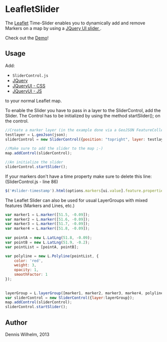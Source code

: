 LeafletSlider
=============

The [Leaflet](http://leafletjs.com/) Time-Slider enables you to dynamically add and remove Markers on a map by using a [JQuery UI slider
](http://jqueryui.com/slider/).


Check out the [Demo](http://dwilhelm89.github.io/LeafletSlider/)!


Usage
-----
Add: 
* ``SliderControl.js`` 
* [JQuery](http://cdn.leafletjs.com/leaflet-0.5.1/leaflet.js) 
* [JQueryUI - CSS](http://code.jquery.com/ui/1.9.2/themes/base/jquery-ui.css)
* [JQueryUI - JS](http://code.jquery.com/ui/1.9.2/jquery-ui.js)

to your normal Leaflet map.




To enable the Slider you have to pass in a layer to the SliderControl, add the Slider.
The Control has to be initialized by using the method startSlider(); on the control.

```javascript
//Create a marker layer (in the example done via a GeoJSON FeatureCollection)
testlayer = L.geoJson(json);
sliderControl = new SliderControl({position: "topright", layer: testlayer});
		
//Make sure to add the slider to the map ;-)
map.addControl(sliderControl);

//An initialize the slider
sliderControl.startSlider();
````

If your markers don't have a time property make sure to delete this line: (SliderControl.js - line 86)
```javascript
$('#slider-timestamp').html(options.markers[ui.value].feature.properties.time.substr(0, 19));
````

The Leaflet Slider can also be used for usual LayerGroups with mixed features (Markers and Lines, etc.)
```javascript
var marker1 = L.marker([51.5, -0.09]);
var marker2 = L.marker([51.6, -0.09]);
var marker3 = L.marker([51.7, -0.09]);
var marker4 = L.marker([51.8, -0.09]);
	
var pointA = new L.LatLng(51.8, -0.09);
var pointB = new L.LatLng(51.9, -0.2);
var pointList = [pointA, pointB];

var polyline = new L.Polyline(pointList, {
	color: 'red',
	weight: 3,
	opacity: 1,
	smoothFactor: 1
});
		
		
layerGroup = L.layerGroup([marker1, marker2, marker3, marker4, polyline ]);
var sliderControl = new SliderControl({layer:layerGroup});
map.addControl(sliderControl);
sliderControl.startSlider();
````

Author
-----
Dennis Wilhelm, 2013
